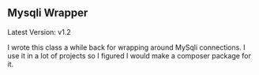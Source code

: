 ## Mysqli Wrapper

Latest Version: v1.2

I wrote this class a while back for wrapping around MySqli connections. I use it in a lot of projects so I figured I would make a composer package for it.
